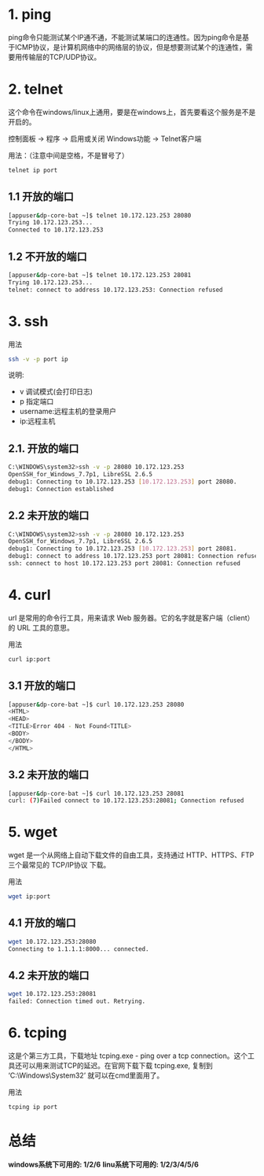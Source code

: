 # 1. ping

  ping命令只能测试某个IP通不通，不能测试某端口的连通性。因为ping命令是基于ICMP协议，是计算机网络中的网络层的协议，但是想要测试某个的连通性，需要用传输层的TCP/UDP协议。

# 2. telnet

  这个命令在windows/linux上通用，要是在windows上，首先要看这个服务是不是开启的。

控制面板 -> 程序 -> 启用或关闭 Windows功能 -> Telnet客户端

用法：（注意中间是空格，不是冒号了）
```bash
telnet ip port
```

## 1.1 开放的端口

```bash
[appuser&dp-core-bat ~]$ telnet 10.172.123.253 28080
Trying 10.172.123.253...
Connected to 10.172.123.253
```

## 1.2 不开放的端口

```bash
[appuser&dp-core-bat ~]$ telnet 10.172.123.253 28081
Trying 10.172.123.253...
telnet: connect to address 10.172.123.253: Connection refused
```

# 3. ssh
用法
```bash
ssh -v -p port ip
```
说明:
- v 调试模式(会打印日志)
- p 指定端口
- username:远程主机的登录用户
- ip:远程主机
## 2.1. 开放的端口
```bash
C:\WINDOWS\system32>ssh -v -p 28080 10.172.123.253
OpenSSH_for_Windows_7.7p1, LibreSSL 2.6.5
debug1: Connecting to 10.172.123.253 [10.172.123.253] port 28080.
debug1: Connection established
```
## 2.2 未开放的端口
```bash
C:\WINDOWS\system32>ssh -v -p 28080 10.172.123.253
OpenSSH_for_Windows_7.7p1, LibreSSL 2.6.5
debug1: Connecting to 10.172.123.253 [10.172.123.253] port 28081.
debug1: connect to address 10.172.123.253 port 28081: Connection refused
ssh: connect to host 10.172.123.253 port 28081: Connection refused
```
# 4. curl
url 是常用的命令行工具，用来请求 Web 服务器。它的名字就是客户端（client）的 URL 工具的意思。

用法
```bash
curl ip:port
```
## 3.1 开放的端口
```bash
[appuser&dp-core-bat ~]$ curl 10.172.123.253 28080
<HTML>
<HEAD>
<TITLE>Error 404 - Not Found<TITLE>
<BODY>
</BODY>
</HTML>
```
## 3.2 未开放的端口
```bash
[appuser&dp-core-bat ~]$ curl 10.172.123.253 28081
curl: (7)Failed connect to 10.172.123.253:28081; Connection refused
```
# 5. wget
wget 是一个从网络上自动下载文件的自由工具，支持通过 HTTP、HTTPS、FTP 三个最常见的 TCP/IP协议 下载。

用法
```bash
wget ip:port
```
## 4.1 开放的端口
```bash
wget 10.172.123.253:28080
Connecting to 1.1.1.1:8000... connected.
```
## 4.2 未开放的端口
```bash
wget 10.172.123.253:28081 
failed: Connection timed out. Retrying.
```
# 6. tcping
这是个第三方工具，下载地址 tcping.exe - ping over a tcp connection。这个工具还可以用来测试TCP的延迟。在官网下载下载 tcping.exe, 复制到 ‘C:\Windows\System32’ 就可以在cmd里面用了。

用法
```bash
tcping ip port
```
# 总结
**windows系统下可用的: 1/2/6**
**linu系统下可用的: 1/2/3/4/5/6**